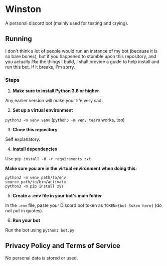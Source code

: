 # Winston

A personal discord bot (mainly used for testing and crying).

## Running

I don't think a lot of people would run an instance of my bot (because it is so bare bones), but if you happened to stumble upon this repository, and you actually *like* the things I build, I shall provide a guide to help install and run this bot. If it breaks, I'm sorry.

### Steps

1. **Make sure to install Python 3.8 or higher**

Any earlier version will make your life very sad.

2. **Set up a virtual environment**

`python3 -m venv venv` (`python3 -m venv tears` works, too)

3. **Clone this repository**

Self explanatory.

4. **Install dependencies**

Use `pip install -U -r requirements.txt`

**Make sure you are in the virtual environment when doing this:**

```
python3 -m venv path/to/env
source path/to/bin/activate
python3 -m pip install xyz
```

5. **Create a .env file in your bot's main folder**

In the `.env` file, paste your Discord bot token as `TOKEN={bot token here}` (do not put in quotes).

6. **Run your bot**

Run the bot using `python3 bot.py`


## Privacy Policy and Terms of Service

No personal data is stored or used.